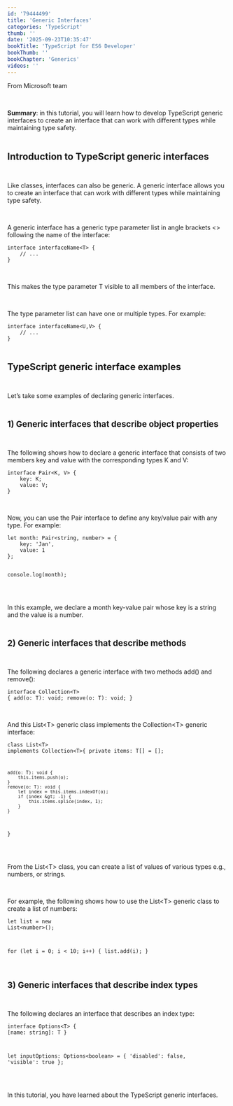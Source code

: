 ```yaml
---
id: '79444499'
title: 'Generic Interfaces'
categories: 'TypeScript'
thumb: ''
date: '2025-09-23T10:35:47'
bookTitle: 'TypeScript for ES6 Developer'
bookThumb: ''
bookChapter: 'Generics'
videos: ''
---
```

<p>From Microsoft team</p><p>&nbsp;</p><p><strong>Summary</strong>: in this tutorial, you will learn how to develop TypeScript generic interfaces to create an interface that can work with different types while maintaining type safety.</p><p>&nbsp;</p><p><span style="font-size:21px;"><strong>Introduction to TypeScript generic interfaces</strong></span></p><p>&nbsp;</p><p>Like classes, interfaces can also be generic. A generic interface allows you to create an interface that can work with different types while maintaining type safety.</p><p>&nbsp;</p><p>A generic interface has a generic type parameter list in angle brackets &lt;&gt; following the name of the interface:</p><pre><code class="typescript">interface interfaceName&lt;T&gt; {
    // ...
}</code></pre><p>&nbsp;</p><p>This makes the type parameter T visible to all members of the interface.</p><p>&nbsp;</p><p>The type parameter list can have one or multiple types. For example:</p><pre><code class="typescript">interface interfaceName&lt;U,V&gt; {
    // ...
}</code></pre><p>&nbsp;</p><p><span style="font-size:21px;"><strong>TypeScript generic interface examples</strong></span></p><p>&nbsp;</p><p>Let’s take some examples of declaring generic interfaces.</p><p>&nbsp;</p><p><span style="font-size:19px;"><strong>1) Generic interfaces that describe object properties</strong></span></p><p>&nbsp;</p><p>The following shows how to declare a generic interface that consists of two members key and value with the corresponding types K and V:</p><pre><code class="typescript">interface Pair&lt;K, V&gt; {
    key: K;
    value: V;
}</code></pre><p>&nbsp;</p><p>Now, you can use the Pair interface to define any key/value pair with any type. For example:</p><pre><code class="typescript">let month: Pair&lt;string, number&gt; = {
    key: 'Jan',
    value: 1
};

console.log(month);</code></pre><p>&nbsp;</p><p>In this example, we declare a month key-value pair whose key is a string and the value is a number.</p><p>&nbsp;</p><p><span style="font-size:19px;"><strong>2) Generic interfaces that describe methods</strong></span></p><p>&nbsp;</p><p>The following declares a generic interface with two methods add() and remove():</p><pre><code class="typescript">interface Collection&lt;T&gt; {
    add(o: T): void;
    remove(o: T): void;
}</code></pre><p>&nbsp;</p><p>And this List&lt;T&gt; generic class implements the Collection&lt;T&gt; generic interface:</p><pre><code class="typescript">class List&lt;T&gt; implements Collection&lt;T&gt;{
    private items: T[] = [];

    add(o: T): void {
        this.items.push(o);
    }
    remove(o: T): void {
        let index = this.items.indexOf(o);
        if (index &gt; -1) {
            this.items.splice(index, 1);
        }
    }
}</code></pre><p>&nbsp;</p><p>From the List&lt;T&gt; class, you can create a list of values of various types e.g., numbers, or strings.</p><p>&nbsp;</p><p>For example, the following shows how to use the List&lt;T&gt; generic class to create a list of numbers:</p><pre><code class="typescript">let list = new List&lt;number&gt;();

for (let i = 0; i &lt; 10; i++) {
    list.add(i);
}</code></pre><p>&nbsp;</p><p><span style="font-size:19px;"><strong>3) Generic interfaces that describe index types</strong></span></p><p>&nbsp;</p><p>The following declares an interface that describes an index type:</p><pre><code class="typescript">interface Options&lt;T&gt; {
    [name: string]: T
}

let inputOptions: Options&lt;boolean&gt; = {
    'disabled': false,
    'visible': true
};</code></pre><p>&nbsp;</p><p>In this tutorial, you have learned about the TypeScript generic interfaces.</p>
